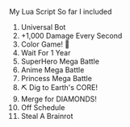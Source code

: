 My Lua Script
So far I included
1. Universal Bot
2. +1,000 Damage Every Second
3. Color Game! 🎨
4. Wait For 1 Year
5. SuperHero Mega Battle
6. Anime Mega Battle
7. Princess Mega Battle
8. ⛏️ Dig to Earth's CORE!
9. Merge for DIAMONDS!
10. Off Schedule
11. Steal A Brainrot
